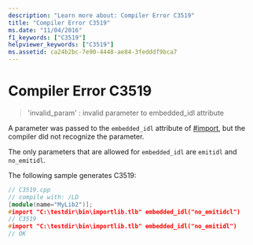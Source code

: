 ```yaml
---
description: "Learn more about: Compiler Error C3519"
title: "Compiler Error C3519"
ms.date: "11/04/2016"
f1_keywords: ["C3519"]
helpviewer_keywords: ["C3519"]
ms.assetid: ca24b2bc-7e90-4448-ae84-3fedddf9bca7
---
```

# Compiler Error C3519

> 'invalid_param' : invalid parameter to embedded_idl attribute

A parameter was passed to the `embedded_idl` attribute of [#import](../../preprocessor/hash-import-directive-cpp.md), but the compiler did not recognize the parameter.

The only parameters that are allowed for `embedded_idl` are `emitidl` and `no_emitidl`.

The following sample generates C3519:

```cpp
// C3519.cpp
// compile with: /LD
[module(name="MyLib2")];
#import "C:\testdir\bin\importlib.tlb" embedded_idl("no_emitidcl")
// C3519
#import "C:\testdir\bin\importlib.tlb" embedded_idl("no_emitidl")
// OK
```
